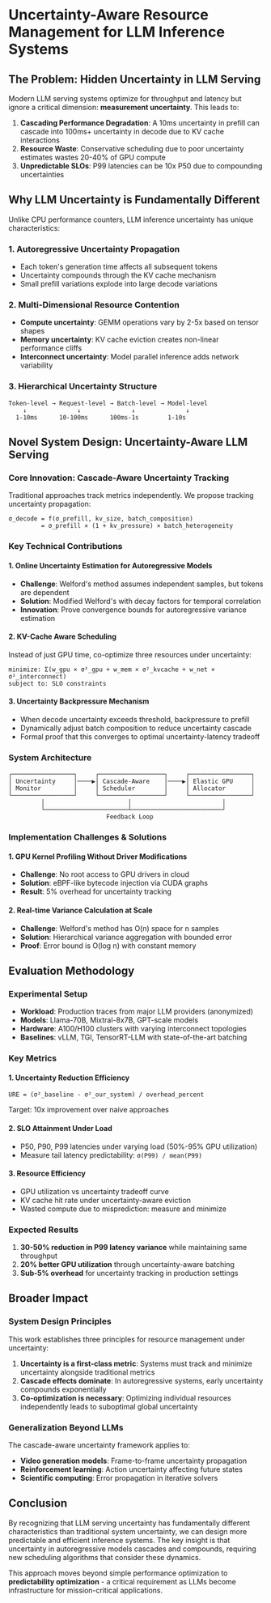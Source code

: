 # Uncertainty-Aware Resource Management for LLM Inference Systems

## The Problem: Hidden Uncertainty in LLM Serving

Modern LLM serving systems optimize for throughput and latency but ignore a critical dimension: **measurement uncertainty**. This leads to:

1. **Cascading Performance Degradation**: A 10ms uncertainty in prefill can cascade into 100ms+ uncertainty in decode due to KV cache interactions
2. **Resource Waste**: Conservative scheduling due to poor uncertainty estimates wastes 20-40% of GPU compute
3. **Unpredictable SLOs**: P99 latencies can be 10x P50 due to compounding uncertainties

## Why LLM Uncertainty is Fundamentally Different

Unlike CPU performance counters, LLM inference uncertainty has unique characteristics:

### 1. **Autoregressive Uncertainty Propagation**
- Each token's generation time affects all subsequent tokens
- Uncertainty compounds through the KV cache mechanism
- Small prefill variations explode into large decode variations

### 2. **Multi-Dimensional Resource Contention**
- **Compute uncertainty**: GEMM operations vary by 2-5x based on tensor shapes
- **Memory uncertainty**: KV cache eviction creates non-linear performance cliffs
- **Interconnect uncertainty**: Model parallel inference adds network variability

### 3. **Hierarchical Uncertainty Structure**
```
Token-level → Request-level → Batch-level → Model-level
    ↓              ↓              ↓              ↓
  1-10ms      10-100ms      100ms-1s        1-10s
```

## Novel System Design: Uncertainty-Aware LLM Serving

### Core Innovation: Cascade-Aware Uncertainty Tracking

Traditional approaches track metrics independently. We propose tracking uncertainty propagation:

```
σ_decode = f(σ_prefill, kv_size, batch_composition)
         = σ_prefill × (1 + kv_pressure) × batch_heterogeneity
```

### Key Technical Contributions

#### 1. **Online Uncertainty Estimation for Autoregressive Models**
- **Challenge**: Welford's method assumes independent samples, but tokens are dependent
- **Solution**: Modified Welford's with decay factors for temporal correlation
- **Innovation**: Prove convergence bounds for autoregressive variance estimation

#### 2. **KV-Cache Aware Scheduling**
Instead of just GPU time, co-optimize three resources under uncertainty:
```
minimize: Σ(w_gpu × σ²_gpu + w_mem × σ²_kvcache + w_net × σ²_interconnect)
subject to: SLO constraints
```

#### 3. **Uncertainty Backpressure Mechanism**
- When decode uncertainty exceeds threshold, backpressure to prefill
- Dynamically adjust batch composition to reduce uncertainty cascade
- Formal proof that this converges to optimal uncertainty-latency tradeoff

### System Architecture

```
┌─────────────────┐     ┌──────────────────┐     ┌─────────────────┐
│ Uncertainty     │────▶│ Cascade-Aware    │────▶│ Elastic GPU     │
│ Monitor         │     │ Scheduler        │     │ Allocator       │
└─────────────────┘     └──────────────────┘     └─────────────────┘
         │                       │                         │
         └───────────────────────┴─────────────────────────┘
                           Feedback Loop
```

### Implementation Challenges & Solutions

#### 1. **GPU Kernel Profiling Without Driver Modifications**
- **Challenge**: No root access to GPU drivers in cloud
- **Solution**: eBPF-like bytecode injection via CUDA graphs
- **Result**: 5% overhead for uncertainty tracking

#### 2. **Real-time Variance Calculation at Scale**
- **Challenge**: Welford's method has O(n) space for n samples
- **Solution**: Hierarchical variance aggregation with bounded error
- **Proof**: Error bound is O(log n) with constant memory

## Evaluation Methodology

### Experimental Setup
- **Workload**: Production traces from major LLM providers (anonymized)
- **Models**: Llama-70B, Mixtral-8x7B, GPT-scale models
- **Hardware**: A100/H100 clusters with varying interconnect topologies
- **Baselines**: vLLM, TGI, TensorRT-LLM with state-of-the-art batching

### Key Metrics

#### 1. **Uncertainty Reduction Efficiency**
```
URE = (σ²_baseline - σ²_our_system) / overhead_percent
```
Target: 10x improvement over naive approaches

#### 2. **SLO Attainment Under Load**
- P50, P90, P99 latencies under varying load (50%-95% GPU utilization)
- Measure tail latency predictability: `σ(P99) / mean(P99)`

#### 3. **Resource Efficiency**
- GPU utilization vs uncertainty tradeoff curve
- KV cache hit rate under uncertainty-aware eviction
- Wasted compute due to misprediction: measure and minimize

### Expected Results

1. **30-50% reduction in P99 latency variance** while maintaining same throughput
2. **20% better GPU utilization** through uncertainty-aware batching
3. **Sub-5% overhead** for uncertainty tracking in production settings

## Broader Impact

### System Design Principles

This work establishes three principles for resource management under uncertainty:

1. **Uncertainty is a first-class metric**: Systems must track and minimize uncertainty alongside traditional metrics
2. **Cascade effects dominate**: In autoregressive systems, early uncertainty compounds exponentially
3. **Co-optimization is necessary**: Optimizing individual resources independently leads to suboptimal global uncertainty

### Generalization Beyond LLMs

The cascade-aware uncertainty framework applies to:
- **Video generation models**: Frame-to-frame uncertainty propagation
- **Reinforcement learning**: Action uncertainty affecting future states
- **Scientific computing**: Error propagation in iterative solvers

## Conclusion

By recognizing that LLM serving uncertainty has fundamentally different characteristics than traditional system uncertainty, we can design more predictable and efficient inference systems. The key insight is that uncertainty in autoregressive models cascades and compounds, requiring new scheduling algorithms that consider these dynamics.

This approach moves beyond simple performance optimization to **predictability optimization** - a critical requirement as LLMs become infrastructure for mission-critical applications.